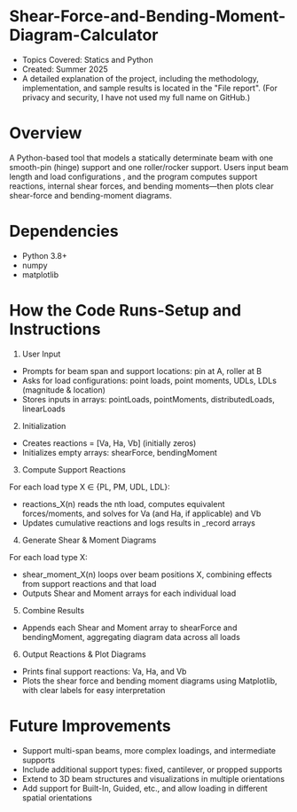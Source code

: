 #  Shear-Force-and-Bending-Moment-Diagram-Calculator
- Topics Covered: Statics and Python
- Created: Summer 2025
- A detailed explanation of the project, including the methodology, implementation, and sample results is located in the "File report". (For privacy and security, I have not used my full name on GitHub.)

#  Overview
A Python-based tool that models a statically determinate beam with one smooth-pin (hinge) support and one roller/rocker support. Users input beam length and load configurations , and the program computes support reactions, internal shear forces, and bending moments—then plots clear shear-force and bending-moment diagrams.
# Dependencies
- Python 3.8+
- numpy
- matplotlib

#  How the Code Runs-Setup and Instructions
1. User Input

- Prompts for beam span and support locations: pin at A, roller at B
- Asks for load configurations: point loads, point moments, UDLs, LDLs (magnitude & location)
- Stores inputs in arrays: pointLoads, pointMoments, distributedLoads, linearLoads

2. Initialization

- Creates reactions = [Va, Ha, Vb] (initially zeros)
- Initializes empty arrays: shearForce, bendingMoment

3. Compute Support Reactions

For each load type X ∈ {PL, PM, UDL, LDL}:
- reactions_X(n) reads the nth load, computes equivalent forces/moments, and solves for Va (and Ha, if applicable) and Vb
- Updates cumulative reactions and logs results in _record arrays

4. Generate Shear & Moment Diagrams

For each load type X:
- shear_moment_X(n) loops over beam positions X, combining effects from support reactions and that load
- Outputs Shear and Moment arrays for each individual load

5. Combine Results

- Appends each Shear and Moment array to shearForce and bendingMoment, aggregating diagram data across all loads

6. Output Reactions & Plot Diagrams

- Prints final support reactions: Va, Ha, and Vb
- Plots the shear force and bending moment diagrams using Matplotlib, with clear labels for easy interpretation

# Future Improvements
- Support multi-span beams, more complex loadings, and intermediate supports
- Include additional support types: fixed, cantilever, or propped supports
- Extend to 3D beam structures and visualizations in multiple orientations
- Add support for Built-In, Guided, etc., and allow loading in different spatial orientations
